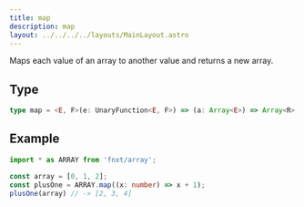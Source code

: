 ```yaml
---
title: map
description: map
layout: ../../../../layouts/MainLayout.astro
---
```

Maps each value of an array to another value and returns a new array.

## Type

```ts
type map = <E, F>(e: UnaryFunction<E, F>) => (a: Array<E>) => Array<R>
```

## Example

```ts
import * as ARRAY from 'fnxt/array';

const array = [0, 1, 2];
const plusOne = ARRAY.map((x: number) => x + 1);
plusOne(array) // -> [2, 3, 4]
```
